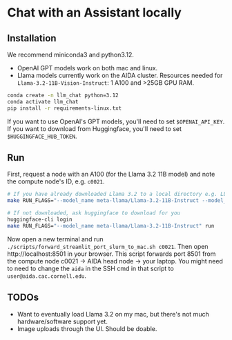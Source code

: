# Chat with an Assistant locally

## Installation

We recommend miniconda3 and python3.12.
- OpenAI GPT models work on both mac and linux.
- Llama models currently work on the AIDA cluster. Resources needed for `Llama-3.2-11B-Vision-Instruct`: 1 A100 and >25GB GPU RAM.

```bash
conda create -n llm_chat python=3.12
conda activate llm_chat
pip install -r requirements-linux.txt
```

If you want to use OpenAI's GPT models, you'll need to set `$OPENAI_API_KEY`.
If you want to download from Huggingface, you'll need to set `$HUGGINGFACE_HUB_TOKEN`.

## Run

First, request a node with an A100 (for the Llama 3.2 11B model) and note the compute node's ID, e.g. `c0021`.
```bash
# If you have already downloaded Llama 3.2 to a local directory e.g. LLAMA_MODEL_PATH=/mnt/beegfs/bulk/mirror/localllama/localLlama-3.2-11B-Vision-Instruct
make RUN_FLAGS="--model_name meta-llama/Llama-3.2-11B-Instruct --model_local_path $LLAMA_MODEL_PATH" run

# If not downloaded, ask huggingface to download for you
huggingface-cli login
make RUN_FLAGS="--model_name meta-llama/Llama-3.2-11B-Instruct" run
```

Now open a new terminal and run `./scripts/forward_streamlit_port_slurm_to_mac.sh c0021`.
Then open http://localhost:8501 in your browser.
This script forwards port 8501 from the compute node c0021 -> AIDA head node -> your laptop.
You might need to need to change the `aida` in the SSH cmd in that script to `user@aida.cac.cornell.edu`.

## TODOs

- Want to eventually load Llama 3.2 on my mac, but there's not much hardware/software support yet.
- Image uploads through the UI. Should be doable.
